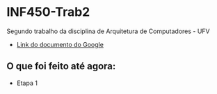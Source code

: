 # INF450-Trab2
Segundo trabalho da disciplina de Arquitetura de Computadores - UFV

* [Link do documento do Google](https://docs.google.com/presentation/d/1Vz73E6QZo4eGZLj0EVr541p2Wpae-xaPze_8G9zObj4/edit?usp=sharing)

## O que foi feito até agora:
* Etapa 1
